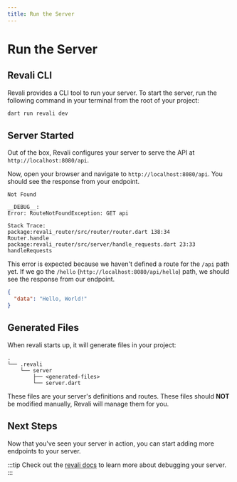 ```yaml
---
title: Run the Server
---
```


# Run the Server

## Revali CLI

Revali provides a CLI tool to run your server. To start the server, run the following command in your terminal from the root of your project:

```bash
dart run revali dev
```

## Server Started

Out of the box, Revali configures your server to serve the API at `http://localhost:8080/api`.

Now, open your browser and navigate to `http://localhost:8080/api`. You should see the response from your endpoint.

```text
Not Found

__DEBUG__:
Error: RouteNotFoundException: GET api

Stack Trace:
package:revali_router/src/router/router.dart 138:34          Router.handle
package:revali_router/src/server/handle_requests.dart 23:33  handleRequests
```

This error is expected because we haven't defined a route for the `/api` path yet. If we go the `/hello` (`http://localhost:8080/api/hello`) path, we should see the response from our endpoint.

```json
{
  "data": "Hello, World!"
}
```

## Generated Files

When revali starts up, it will generate files in your project:

```tree
.
└── .revali
    └── server
        ├── <generated-files>
        └── server.dart
```

These files are your server's definitions and routes. These files should **NOT** be modified manually, Revali will manage them for you.

## Next Steps

Now that you've seen your server in action, you can start adding more endpoints to your server.

:::tip
Check out the [revali docs](/revali/getting-started/debug-server) to learn more about debugging your server.
:::
